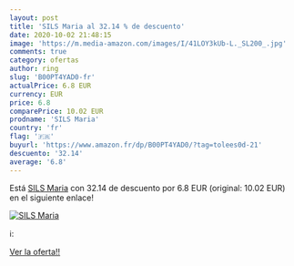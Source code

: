 ```yaml
---
layout: post
title: 'SILS Maria al 32.14 % de descuento'
date: 2020-10-02 21:48:15
image: 'https://m.media-amazon.com/images/I/41LOY3kUb-L._SL200_.jpg'
comments: true
category: ofertas
author: ring
slug: 'B00PT4YAD0-fr'
actualPrice: 6.8 EUR
currency: EUR
price: 6.8
comparePrice: 10.02 EUR
prodname: 'SILS Maria'
country: 'fr'
flag: '🇫🇷'
buyurl: 'https://www.amazon.fr/dp/B00PT4YAD0/?tag=tolees0d-21'
descuento: '32.14'
average: '6.8'
---
```


Está [SILS Maria](https://www.amazon.fr/dp/B00PT4YAD0/?tag=tolees0d-21) con 32.14 de descuento por 6.8 EUR (original: 10.02 EUR) en el siguiente enlace!

[![SILS Maria](https://m.media-amazon.com/images/I/41LOY3kUb-L._SL200_.jpg)](https://www.amazon.fr/dp/B00PT4YAD0/?tag=tolees0d-21)

ℹ️:


[Ver la oferta!!](https://www.amazon.fr/dp/B00PT4YAD0/?tag=tolees0d-21)
